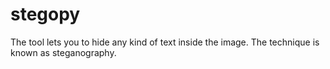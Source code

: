 # stegopy
The tool lets you to hide any kind of text inside the image. The technique is known as steganography.
